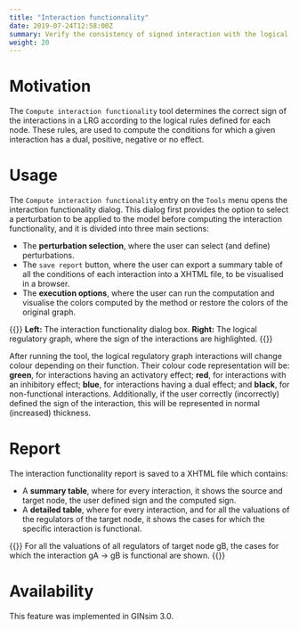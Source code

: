 ```yaml
---
title: "Interaction functionnality"
date: 2019-07-24T12:58:00Z
summary: Verify the consistency of signed interaction with the logical rules
weight: 20
---
```


Motivation
==========

The ``Compute interaction functionality`` tool determines the correct sign of 
the interactions in a LRG according to the logical rules defined for each node.
These rules, are used to compute the conditions for which a given interaction
has a dual, positive, negative or no effect.

Usage
======

The ``Compute interaction functionality`` entry on the ``Tools`` menu opens
the interaction functionality dialog.
This dialog first provides the option to select a perturbation to be applied
to the model before computing the interaction functionality, and it is divided
into three main sections:

* The **perturbation selection**, where the user can select (and define) perturbations.
* The ``save report`` button, where the user can export a summary table
  of all the conditions of each interaction into a XHTML file, to be visualised 
  in a browser.
* The **execution options**, where the user can run the computation
  and visualise the colors computed by the method or restore the colors
  of the original graph.

{{<fig src="interactionfunctionality.png" title="Example of interaction functionality analysis">}}
**Left:** The interaction functionality dialog box.
**Right:** The logical regulatory graph, where the sign of
the interactions are highlighted.
{{</fig>}}

After running the tool, the logical regulatory graph interactions will change colour
depending on their function. Their colour code representation will be:
**green**, for interactions having an activatory effect;
**red**, for interactions with an inhibitory effect;
**blue**, for interactions having a dual effect;
and **black**, for non-functional interactions.
Additionally, if the user correctly (incorrectly) defined the sign of the interaction,
this will be represented in normal (increased) thickness.

Report
======

The interaction functionality report is saved to a XHTML file which contains:

* A **summary table**, where for every interaction, it shows the source and
  target node, the user defined sign and the computed sign.
* A **detailed table**, where for every interaction, and for all the valuations
  of the regulators of the target node, it shows the cases for which the
  specific interaction is functional.

{{<fig src="interactionfunctionality-context.png" title="Example of an functionality context of an interaction">}}
For all the valuations of all regulators of target node gB,
the cases for which the interaction gA -> gB is functional are shown.
{{</fig>}}

Availability
============

This feature was implemented in GINsim 3.0.

